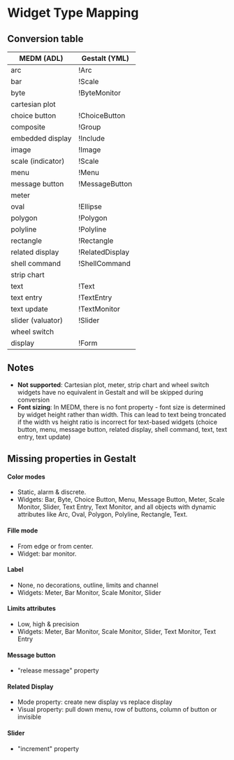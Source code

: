 
# Widget Type Mapping

## Conversion table

| MEDM (ADL) | Gestalt (YML) | 
|-------------|---------------|
| arc | !Arc |  |
| bar | !Scale |  |
| byte | !ByteMonitor |  |
| cartesian plot |  | 
| choice button | !ChoiceButton |  |
| composite | !Group |  |
| embedded display | !Include |  |
| image | !Image |  |
| scale (indicator) | !Scale |  |
| menu | !Menu |  |
| message button | !MessageButton |  |
| meter |  |  |
| oval | !Ellipse |  |
| polygon | !Polygon |  |
| polyline | !Polyline |  |
| rectangle | !Rectangle |  |
| related display | !RelatedDisplay | |
| shell command | !ShellCommand |  |
| strip chart |  |  |
| text | !Text |  |
| text entry | !TextEntry |  |
| text update | !TextMonitor |  |
| slider (valuator) | !Slider |  |
| wheel switch |  |  |
| display | !Form |  |


## Notes

- **Not supported**: Cartesian plot, meter, strip chart and wheel switch widgets have no equivalent in Gestalt and will be skipped during conversion
- **Font sizing**: In MEDM, there is no font property - font size is determined by widget height rather than width. This can lead to text being troncated if the width vs height ratio is incorrect for text-based widgets (choice button, menu, message button, related display, shell command, text, text entry, text update)

## Missing properties in Gestalt

#### Color modes
- Static, alarm & discrete.
- Widgets: Bar, Byte, Choice Button, Menu, Message Button, Meter, Scale Monitor, Slider, Text Entry, Text Monitor, and all objects with dynamic attributes like Arc, Oval, Polygon, Polyline, Rectangle, Text.

#### Fille mode
- From edge or from center.
- Widget: bar monitor.


#### Label
- None, no decorations, outline, limits and channel
- Widgets: Meter, Bar Monitor, Scale Monitor, Slider

#### Limits attributes
- Low, high & precision
- Widgets: Meter, Bar Monitor, Scale Monitor, Slider, Text Monitor, Text Entry 

#### Message button
- "release message" property

#### Related Display
- Mode property: create new display vs replace display
- Visual property: pull down menu, row of buttons, column of button or invisible

#### Slider
- "increment" property